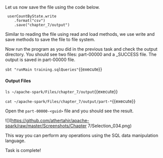 Let us now save the file using the code below.

```
 userCountByState.write
    .format("csv")
    .save("chapter_7/output")
```

Similar to reading the file using read and load methods, we use write and save methods to save the file to file system.

 

Now run the program as you did in the previous task and check the output directory. You should see two files: part-00000 and a _SUCCESS file. The output is saved in part-00000 file.
 
`sbt "runMain training.sqlQueries"`{{execute}} 

#### Output Files

`ls ~/apache-spark/Files/chapter_7/output`{{execute}} 

`cat ~/apache-spark/Files/chapter_7/output/part-*`{{execute}} 

Open the `part-00000-<guid>` file and you should see the result.

![](https://github.com/athertahir/apache-spark/raw/master/Screenshots/Chapter 7/Selection_034.png)

This way you can perform any operations using the SQL data manipulation language. 

Task is complete!


